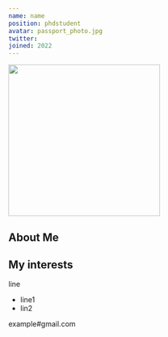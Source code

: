 ```yaml
---
name: name
position: phdstudent
avatar: passport_photo.jpg
twitter: 
joined: 2022
---
```


<img width="300" src="{{site.baseurl}}/images/people/{{page.avatar}}" data-action="zoom">

## About Me

## My interests
line
* line1
* lin2

example#gmail.com